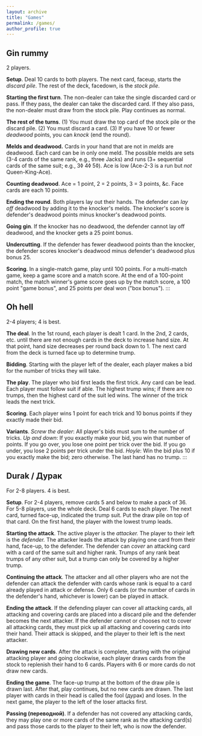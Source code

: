 ```yaml
---
layout: archive
title: "Games"
permalink: /games/
author_profile: true
---
```


## Gin rummy

2 players.

**Setup**. Deal 10 cards to both players. The next card, faceup, starts
the *discard pile*. The rest of the deck, facedown, is the *stock pile*.

**Starting the first turn**. The non-dealer can take the single
discarded card or pass. If they pass, the dealer can take the discarded
card. If they also pass, the non-dealer must draw from the stock pile.
Play continues as normal.

**The rest of the turns**. (1) You must draw the top card of the stock
pile or the discard pile. (2) You must discard a card. (3) If you have
10 or fewer *deadwood* points, you can *knock* (end the round).

**Melds and deadwood.** Cards in your hand that are not in *melds* are
deadwood. Each card can be in only one meld. The possible melds are sets
(3-4 cards of the same rank, e.g., three Jacks) and runs (3+ sequential
cards of the same suit; e.g., 3◊ 4◊ 5◊). Ace is low (Ace-2-3 is a run
but *not* Queen-King-Ace).

**Counting deadwood**. Ace = 1 point, 2 = 2 points, 3 = 3 points, &c.
Face cards are each 10 points.

**Ending the round**. Both players lay out their hands. The defender can
*lay off* deadwood by adding it to the knocker's melds. The knocker's
score is defender's deadwood points minus knocker's deadwood points.

**Going gin**. If the knocker has no deadwood, the defender cannot lay
off deadwood, and the knocker gets a 25 point bonus.

**Undercutting**. If the defender has fewer deadwood points than the
knocker, the defender scores knocker's deadwood minus defender's
deadwood plus bonus 25.

**Scoring**. In a single-match game, play until 100 points. For a
multi-match game, keep a game score and a match score. At the end of a
100-point match, the match winner's game score goes up by the match
score, a 100 point "game bonus", and 25 points per deal won ("box
bonus").
:::

## Oh hell

2-4 players; 4 is best.

**The deal**. In the 1st round, each player is dealt 1 card. In the 2nd,
2 cards, etc. until there are not enough cards in the deck to increase
hand size. At that point, hand size decreases per round back down to 1.
The next card from the deck is turned face up to determine trump.

**Bidding**. Starting with the player left of the dealer, each player
makes a bid for the number of tricks they will take.

**The play**. The player who bid first leads the first trick. Any card
can be lead. Each player must follow suit if able. The highest trump
wins; if there are no trumps, then the highest card of the suit led
wins. The winner of the trick leads the next trick.

**Scoring**. Each player wins 1 point for each trick and 10 bonus points
if they exactly made their bid.

**Variants**. *Screw the dealer*: All player's bids must sum to the
number of tricks. *Up and down*: If you exactly make your bid, you win
that number of points. If you go over, you lose one point per trick over
the bid. If you go under, you lose 2 points per trick under the bid.
*Hoyle*: Win the bid plus 10 if you exactly make the bid; zero
otherwise. The last hand has no trump.
:::

## Durak / Дурак

For 2-8 players. 4 is best.

**Setup**. For 2-4 players, remove cards 5 and below to make a pack of
36. For 5-8 players, use the whole deck. Deal 6 cards to each player.
The next card, turned face-up, indicated the trump suit. Put the draw
pile on top of that card. On the first hand, the player with the lowest
trump leads.

**Starting the attack**. The active player is the *attacker.* The player
to their left is the *defender.* The attacker leads the attack by
playing one card from their hand, face-up, to the defender. The defender
can *cover* an attacking card with a card of the same suit and higher
rank. Trumps of any rank beat trumps of any other suit, but a trump can
only be covered by a higher trump.

**Continuing the attack**. The attacker and all other players who are
not the defender can attack the defender with cards whose rank is equal
to a card already played in attack or defense. Only 6 cards (or the
number of cards in the defender's hand, whichever is lower) can be
played in attack.

**Ending the attack**. If the defending player can cover all attacking
cards, all attacking and covering cards are placed into a discard pile
and the defender becomes the next attacker. If the defender cannot or
chooses not to cover all attacking cards, they must pick up all
attacking and covering cards into their hand. Their attack is skipped,
and the player to their left is the next attacker.

**Drawing new cards**. After the attack is complete, starting with the
original attacking player and going clockwise, each player draws cards
from the stock to replenish their hand to 6 cards. Players with 6 or
more cards do not draw new cards.

**Ending the game**. The face-up trump at the bottom of the draw pile is
drawn last. After that, play continues, but no new cards are drawn. The
last player with cards in their head is called the fool (дурак) and
loses. In the next game, the player to the left of the loser attacks
first.

**Passing (переводной)**. If a defender has not covered any attacking
cards, they may play one or more cards of the same rank as the attacking
card(s) and pass those cards to the player to their left, who is now the
defender.
